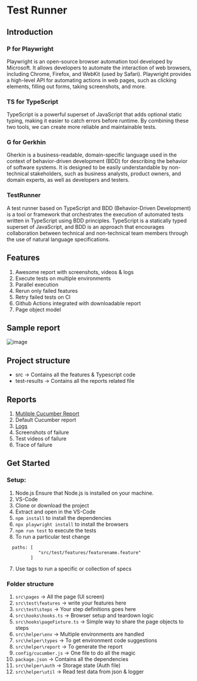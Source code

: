 # Test Runner

## Introduction

### P for Playwright 

Playwright is an open-source browser automation tool developed by Microsoft. It allows developers to automate the interaction of web browsers, including Chrome, Firefox, and WebKit (used by Safari). Playwright provides a high-level API for automating actions in web pages, such as clicking elements, filling out forms, taking screenshots, and more.

### TS for TypeScript

TypeScript is a powerful superset of JavaScript that adds optional static typing, making it easier to catch errors before runtime. By combining these two tools, we can create more reliable and maintainable tests.

### G for Gerkhin

Gherkin is a business-readable, domain-specific language used in the context of behavior-driven development (BDD) for describing the behavior of software systems. It is designed to be easily understandable by non-technical stakeholders, such as business analysts, product owners, and domain experts, as well as developers and testers.

### TestRunner

A test runner based on TypeScript and BDD (Behavior-Driven Development) is a tool or framework that orchestrates the execution of automated tests written in TypeScript using BDD principles. TypeScript is a statically typed superset of JavaScript, and BDD is an approach that encourages collaboration between technical and non-technical team members through the use of natural language specifications.

## Features

1. Awesome report with screenshots, videos & logs
1. Execute tests on multiple environments 
1. Parallel execution
1. Rerun only failed features
1. Retry failed tests on CI
1. Github Actions integrated with downloadable report
1. Page object model

## Sample report
![image](https://github.com/ortoniKC/Playwright_Cucumber_TS/assets/58769833/da2d9f5a-85e7-4695-8ce2-3378b692afc4)


## Project structure

- src -> Contains all the features & Typescript code
- test-results -> Contains all the reports related file

## Reports

1. [Mutilple Cucumber Report](https://github.com/WasiqB/multiple-cucumber-html-reporter)
1. Default Cucumber report
1. [Logs](https://www.npmjs.com/package/winston)
1. Screenshots of failure
1. Test videos of failure
1. Trace of failure

## Get Started

### Setup:
1. Node.js Ensure that Node.js is installed on your machine.
1. VS-Code
1. Clone or download the project
1. Extract and open in the VS-Code
1. `npm install` to install the dependencies
1. `npx playwright install` to install the browsers
1. `npm run test` to execute the tests
1. To run a particular test change  
```
  paths: [
            "src/test/features/featurename.feature"
         ] 
```
7. Use tags to run a specific or collection of specs

### Folder structure
1. `src\pages` -> All the page (UI screen)
1. `src\test\features` -> write your features here
2. `src\test\steps` -> Your step definitions goes here
1. `src\hooks\hooks.ts` -> Browser setup and teardown logic
1. `src\hooks\pageFixture.ts` -> Simple way to share the page objects to steps
1. `src\helper\env` -> Multiple environments are handled
1. `src\helper\types` -> To get environment code suggestions
1. `src\helper\report` -> To generate the report
1. `config/cucumber.js` -> One file to do all the magic
1. `package.json` -> Contains all the dependencies
1. `src\helper\auth` -> Storage state (Auth file)
1. `src\helper\util` -> Read test data from json & logger
